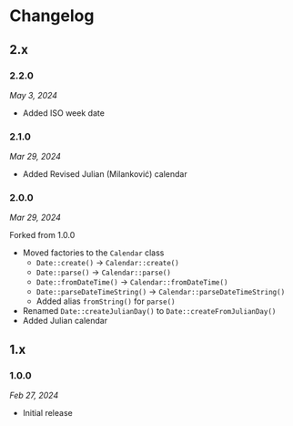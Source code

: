 # Changelog

## 2.x

### 2.2.0

*May 3, 2024*

* Added ISO week date

### 2.1.0

*Mar 29, 2024*

* Added Revised Julian (Milanković) calendar

### 2.0.0

*Mar 29, 2024*

Forked from 1.0.0

* Moved factories to the ``Calendar`` class
  * ``Date::create()`` -> ``Calendar::create()``
  * ``Date::parse()`` -> ``Calendar::parse()``
  * ``Date::fromDateTime()`` -> ``Calendar::fromDateTime()``
  * ``Date::parseDateTimeString()`` -> ``Calendar::parseDateTimeString()``
  * Added alias ``fromString()`` for ``parse()``
* Renamed ``Date::createJulianDay()`` to ``Date::createFromJulianDay()``
* Added Julian calendar

## 1.x

### 1.0.0

*Feb 27, 2024*

* Initial release
